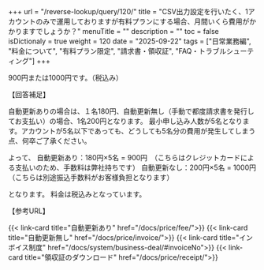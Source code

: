 +++
url = "/reverse-lookup/query/120/"
title = "CSV出力設定を行いたく、1アカウントのみで運用しておりますが有料プランにする場合、月間いくら費用がかかりますでしょうか？"
menuTitle = ""
description = ""
toc = false
isDictionaly = true
weight = 120
date = "2025-09-22"
tags = ["日常業務編", "料金について", "有料プラン限定", "請求書・領収証", "FAQ・トラブルシューティング"]
+++

900円または1000円です。（税込み）

【回答補足】

自動更新ありの場合は、１名180円、自動更新無し（手動で都度請求書を発行してお支払い）の場合、1名200円となります。
最小申し込み人数が5名となります。アカウントが5名以下であっても、どうしても5名分の費用が発生してしまう点、何卒ご了承ください。

よって、
自動更新あり：180円×5名 = 900円　（こちらはクレジットカードによる支払いのため、手数料は弊社持ちです）
自動更新なし：200円×5名 = 1000円　（こちらは別途振込手数料がお客様負担となります）

となります。
料金は税込みとなっています。

【参考URL】

{{< link-card title="自動更新あり"  href="/docs/price/fee/">}}
{{< link-card title="自動更新無し"  href="/docs/price/invoice/">}}
{{< link-card title="インボイス制度"  href="/docs/system/business-deal/#invoiceNo">}}
{{< link-card title="領収証のダウンロード"  href="/docs/price/receipt/">}}
